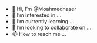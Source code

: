- 👋 Hi, I’m @Moahmednaser
- 👀 I’m interested in ...
- 🌱 I’m currently learning ...
- 💞️ I’m looking to collaborate on ...
- 📫 How to reach me ...

<!---
Moahmednaser/Moahmednaser is a ✨ special ✨ repository because its `README.md` (this file) appears on your GitHub profile.
You can click the Preview link to take a look at your changes.
--->
